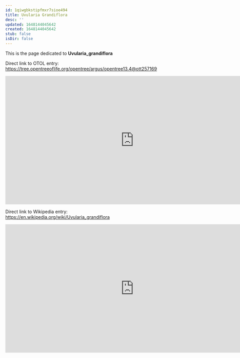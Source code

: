 ```yaml
---
id: 1qiwgbkstipfmxr7sioe494
title: Uvularia Grandiflora
desc: ''
updated: 1648144045642
created: 1648144045642
stub: false
isDir: false
---
```

This is the page dedicated to **Uvularia_grandiflora**


Direct link to OTOL entry: https://tree.opentreeoflife.org/opentree/argus/opentree13.4@ott257169



<html>
    <body>
    <iframe src="https://tree.opentreeoflife.org/opentree/argus/opentree13.4@ott257169"
    width="800" height="400" frameborder="0" allowfullscreen> </iframe>
    </body>
</html>
    


Direct link to Wikipedia entry: https://en.wikipedia.org/wiki/Uvularia_grandiflora



<html>
    <body>
    <iframe src="https://en.wikipedia.org/wiki/Uvularia_grandiflora"
    width="800" height="400" frameborder="0" allowfullscreen> </iframe>
    </body>
</html>
    
